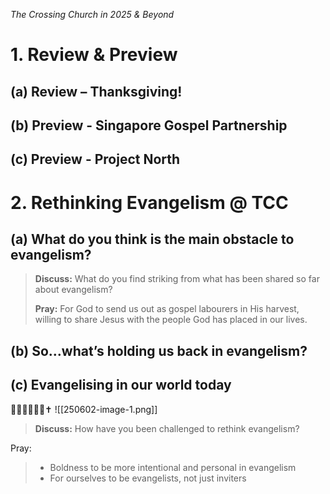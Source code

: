 *The Crossing Church in 2025 & Beyond*

# 1. Review & Preview

## (a) Review – Thanksgiving!

## (b) Preview - Singapore Gospel Partnership

## (c) Preview - Project North

# 2. Rethinking Evangelism @ TCC

## (a) What do you think is the main obstacle to evangelism?

> **Discuss:** What do you find striking from what has been shared so far about evangelism?
> 
> 
> **Pray:** For God to send us out as gospel labourers in His harvest, willing to share Jesus with the people God has placed in our lives.

## (b) So…what’s holding us back in evangelism?

## (c) Evangelising in our world today

👨‍👩‍👦🧱🧱🧱✝️
![[250602-image-1.png]]

> **Discuss:** How have you been challenged to rethink evangelism?
> 
> 
> 
 Pray:
> - Boldness to be more intentional and personal in evangelism
> - For ourselves to be evangelists, not just inviters